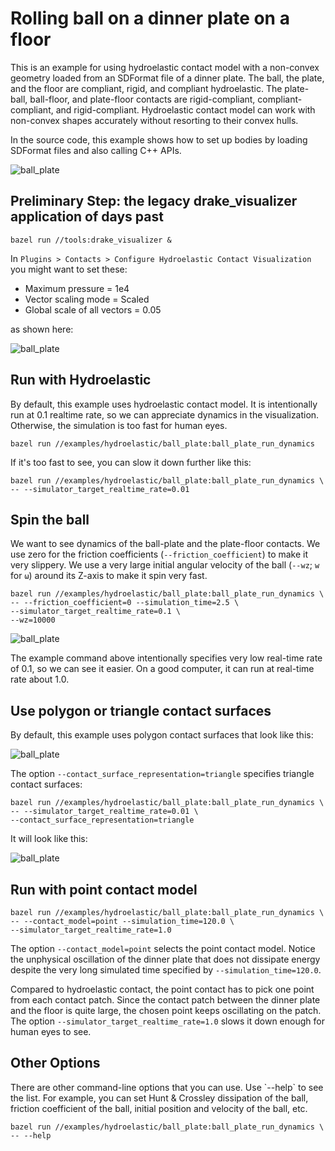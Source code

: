 <h1>Rolling ball on a dinner plate on a floor</h1>

This is an example for using hydroelastic contact model with a non-convex
geometry loaded from an SDFormat file of a dinner plate.
The ball, the plate, and the floor are compliant, rigid, and compliant
hydroelastic. The plate-ball, ball-floor, and plate-floor contacts are 
rigid-compliant, compliant-compliant, and rigid-compliant.
Hydroelastic contact model can work with non-convex shapes accurately
without resorting to their convex hulls.

In the source code, this example shows how to set up bodies by loading SDFormat
files and also calling C++ APIs.

![ball_plate](images/ball_plate.jpg)

<h2> Preliminary Step: the legacy drake_visualizer application of days past </h2>

```
bazel run //tools:drake_visualizer &
```

In `Plugins > Contacts > Configure Hydroelastic Contact Visualization` you
might want to set these:

- Maximum pressure = 1e4
- Vector scaling mode = Scaled
- Global scale of all vectors = 0.05

as shown here:

![ball_plate](images/ball_plate_hydroelastic_contact_visualization_settings.jpg)

<h2>Run with Hydroelastic</h2>
By default, this example uses hydroelastic contact model.
It is intentionally run at 0.1 realtime rate, so we can appreciate dynamics
in the visualization. Otherwise, the simulation is too fast for human eyes.

```
bazel run //examples/hydroelastic/ball_plate:ball_plate_run_dynamics
```

If it's too fast to see, you can slow it down further like this:
```
bazel run //examples/hydroelastic/ball_plate:ball_plate_run_dynamics \
-- --simulator_target_realtime_rate=0.01
```

<h2>Spin the ball</h2>

We want to see dynamics of the ball-plate and the plate-floor contacts.
We use zero for the friction coefficients (`--friction_coefficient`) to make
it very slippery.
We use a very large initial angular velocity of the ball (`--wz`; `w` for `ω`)
around its Z-axis to make it spin very fast.

```
bazel run //examples/hydroelastic/ball_plate:ball_plate_run_dynamics \
-- --friction_coefficient=0 --simulation_time=2.5 \
--simulator_target_realtime_rate=0.1 \
--wz=10000
```

![ball_plate](images/ball_plate_spin_the_ball.jpg)

The example command above intentionally specifies very low real-time rate of
0.1, so we can see it easier.
On a good computer, it can run at real-time rate about 1.0.

<h2>Use polygon or triangle contact surfaces</h2>
By default, this example uses polygon contact surfaces that look like this:

![ball_plate](images/ball_plate_contact_polygons.jpg)

The option `--contact_surface_representation=triangle` specifies triangle
contact surfaces:
```
bazel run //examples/hydroelastic/ball_plate:ball_plate_run_dynamics \
-- --simulator_target_realtime_rate=0.01 \
--contact_surface_representation=triangle
```
It will look like this:

![ball_plate](images/ball_plate_contact_triangles.jpg)

<h2>Run with point contact model</h2>

```
bazel run //examples/hydroelastic/ball_plate:ball_plate_run_dynamics \
-- --contact_model=point --simulation_time=120.0 \
--simulator_target_realtime_rate=1.0
```

The option `--contact_model=point` selects the point contact model.
Notice the unphysical oscillation of the dinner plate that does not
dissipate energy despite the very long simulated time specified by
`--simulation_time=120.0`.

Compared to hydroelastic contact, the point contact has to pick one
point from each contact patch.
Since the contact patch between the dinner plate and the floor is quite large,
the chosen point keeps oscillating on the patch.
The option `--simulator_target_realtime_rate=1.0` slows it down enough for
human eyes to see.

<h2>Other Options</h2>
There are other command-line options that you can use. Use `--help` to see
the list. For example, you can set Hunt & Crossley dissipation of the ball,
friction coefficient of the ball, initial position and velocity of the ball,
etc.

```
bazel run //examples/hydroelastic/ball_plate:ball_plate_run_dynamics \
-- --help
```
